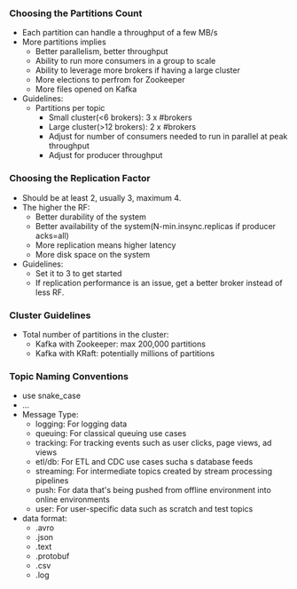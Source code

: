 ### Choosing the Partitions Count
- Each partition can handle a throughput of a few MB/s 
- More partitions implies
  - Better parallelism, better throughput
  - Ability to run more consumers in a group to scale
  - Ability to leverage more brokers if having a large cluster
  - More elections to perfrom for Zookeeper
  - More files opened on Kafka
- Guidelines:
  - Partitions per topic
    - Small cluster(<6 brokers): 3 x #brokers
    - Large cluster(>12 brokers): 2 x #brokers
    - Adjust for number of consumers needed to run in parallel at peak throughput
    - Adjust for producer throughput

### Choosing the Replication Factor
- Should be at least 2, usually 3, maximum 4.
- The higher the RF:
  - Better durability of the system
  - Better availability of the system(N-min.insync.replicas if producer acks=all)
  - More replication means higher latency
  - More disk space on the system
- Guidelines:
  - Set it to 3 to get started
  - If replication performance is an issue, get a better broker instead of less RF.

### Cluster Guidelines
- Total number of partitions in the cluster:
  - Kafka with Zookeeper: max 200,000 partitions
  - Kafka with KRaft: potentially millions of partitions

### Topic Naming Conventions
- use snake_case
- <message type>.<dataset name>.<data name>.<data format>
- Message Type:
  - logging: For logging data
  - queuing: For classical queuing use cases
  - tracking: For tracking events such as user clicks, page views, ad views
  - etl/db: For ETL and CDC use cases sucha s database feeds
  - streaming: For intermediate topics created by stream processing pipelines
  - push: For data that's being pushed from offline environment into online environments
  - user: For user-specific data such as scratch and test topics
- data format:
  - .avro
  - .json
  - .text
  - .protobuf
  - .csv
  - .log